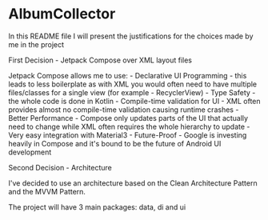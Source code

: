 # AlbumCollector

In this README file I will present the justifications for the choices made by me in the project

First Decision - Jetpack Compose over XML layout files

Jetpack Compose allows me to use:
    - Declarative UI Programming - this leads to less boilerplate as with XML you would often need to have multiple files/classes for a single view (for example - RecyclerView)
    - Type Safety - the whole code is done in Kotlin
    - Compile-time validation for UI - XML often provides almost no compile-time validation causing runtime crashes
    - Better Performance - Compose only updates parts of the UI that actually need to change while XML often requires the whole hierarchy to update
    - Very easy integration with Material3
    - Future-Proof - Google is investing heavily in Compose and it's bound to be the future of Android UI development



Second Decision - Architecture 

I've decided to use an architecture based on the Clean Architecture Pattern and the MVVM Pattern.

The project will have 3 main packages: data, di and ui